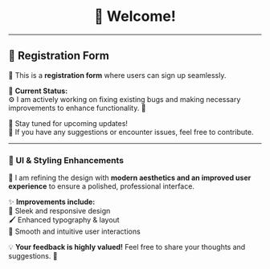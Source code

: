 <h1 align="center">👋 Welcome!</h1>

---

## 📝 Registration Form  
📌 This is a **registration form** where users can sign up seamlessly.  

🚧 **Current Status:**  
⚙️ I am actively working on fixing existing bugs and making necessary improvements to enhance functionality. 🔧  

🔹 Stay tuned for upcoming updates!  
🔹 If you have any suggestions or encounter issues, feel free to contribute.  

---

### 🎨 UI & Styling Enhancements  
🎨 I am refining the design with **modern aesthetics and an improved user experience** to ensure a polished, professional interface.  

✨ **Improvements include:**  
🚀 Sleek and responsive design  
🖌️ Enhanced typography & layout  
🔄 Smooth and intuitive user interactions  

💡 **Your feedback is highly valued!** Feel free to share your thoughts and suggestions. 🚀  
